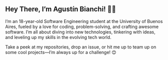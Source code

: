 ## Hey There, I’m Agustín Bianchi! 👋🏽

I’m an 18-year-old Software Engineering student at the University of Buenos Aires, fueled by a love for coding, problem-solving, and crafting awesome software. I’m all about diving into new technologies, tinkering with ideas, and leveling up my skills in the evolving tech world.

Take a peek at my repositories, drop an issue, or hit me up to team up on some cool projects—I’m always up for a challenge! 😊
